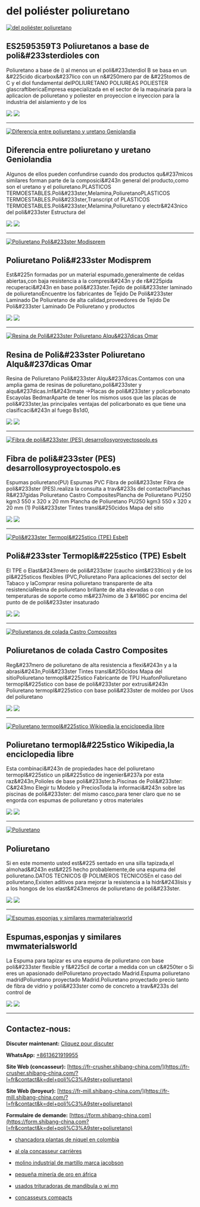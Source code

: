 # del poliéster poliuretano

<a href="https://swt.shibang-china.com/?l=fr&img&k=del+poli%C3%A9ster+poliuretano" target="_blank">![del poliéster poliuretano](http://static.shibang-china.com/all-800x300/172.jpg)</a>

## ES2595359T3 Poliuretanos a base de poli&#233sterdioles con
Poliuretano a base de i) al menos un el poli&#233sterdiol B se basa en un &#225cido dicarbox&#237lico con un n&#250mero par de &#225tomos de C y el diol fundamental delPOLIURETANO POLIUREAS POLIESTER glascraftibericaEmpresa especializada en el sector de la maquinaria para la aplicacion de poliuretano y poliester en proyeccion e inyeccion para la industria del aislamiento y de los


<a href="https://whatsapp.shibangsoft.com/WhatsApp.php" target="_blank" title="WhatsApp">![](http://static.shibang-china.com/icon/whatsapp.png)</a> <a href="https://swt.shibang-china.com/?l=fr&icon&k=del+poli%C3%A9ster+poliuretano" target="_blank">![](http://static.shibang-china.com/icon/chat-fr.png)</a>

---

<a href="https://swt.shibang-china.com/?l=fr&img&k=del+poli%C3%A9ster+poliuretano" target="_blank">![Diferencia entre poliuretano y uretano Geniolandia](http://static.shibang-china.com/all-800x300/45.jpg)</a>

## Diferencia entre poliuretano y uretano Geniolandia
Algunos de ellos pueden confundirse cuando dos productos qu&#237micos similares forman parte de la composici&#243n general del producto,como son el uretano y el poliuretano.PLASTICOS TERMOESTABLES.Poli&#233ster,Melamina,PoliuretanoPLASTICOS TERMOESTABLES.Poli&#233ster,Transcript of PLASTICOS TERMOESTABLES.Poli&#233ster,Melamina,Poliuretano y electr&#243nico del poli&#233ster Estructura del


<a href="https://whatsapp.shibangsoft.com/WhatsApp.php" target="_blank" title="WhatsApp">![](http://static.shibang-china.com/icon/whatsapp.png)</a> <a href="https://swt.shibang-china.com/?l=fr&icon&k=del+poli%C3%A9ster+poliuretano" target="_blank">![](http://static.shibang-china.com/icon/chat-fr.png)</a>

---

<a href="https://swt.shibang-china.com/?l=fr&img&k=del+poli%C3%A9ster+poliuretano" target="_blank">![Poliuretano Poli&#233ster Modisprem](http://static.shibang-china.com/all-800x300/805.jpg)</a>

## Poliuretano Poli&#233ster Modisprem
Est&#225n formadas por un material espumado,generalmente de celdas abiertas,con baja resistencia a la compresi&#243n y de r&#225pida recuperaci&#243n en base poli&#233ster.Tejido de poli&#233ster laminado de poliuretanoEncuentre los fabricantes de Tejido De Poli&#233ster Laminado De Poliuretano de alta calidad,proveedores de Tejido De Poli&#233ster Laminado De Poliuretano y productos


<a href="https://whatsapp.shibangsoft.com/WhatsApp.php" target="_blank" title="WhatsApp">![](http://static.shibang-china.com/icon/whatsapp.png)</a> <a href="https://swt.shibang-china.com/?l=fr&icon&k=del+poli%C3%A9ster+poliuretano" target="_blank">![](http://static.shibang-china.com/icon/chat-fr.png)</a>

---

<a href="https://swt.shibang-china.com/?l=fr&img&k=del+poli%C3%A9ster+poliuretano" target="_blank">![Resina de Poli&#233ster Poliuretano Alqu&#237dicas Omar](http://static.shibang-china.com/all-800x300/835.jpg)</a>

## Resina de Poli&#233ster Poliuretano Alqu&#237dicas Omar
Resina de Poliuretano Poli&#233ster Alqu&#237dicas.Contamos con una amplia gama de resinas de poliuretano,poli&#233ster y alqu&#237dicas.Inf&#243rmate →Placas de poli&#233ster y policarbonato Escayolas BedmarAparte de tener los mismos usos que las placas de poli&#233ster,las principales ventajas del policarbonato es que tiene una clasificaci&#243n al fuego Bs1d0,


<a href="https://whatsapp.shibangsoft.com/WhatsApp.php" target="_blank" title="WhatsApp">![](http://static.shibang-china.com/icon/whatsapp.png)</a> <a href="https://swt.shibang-china.com/?l=fr&icon&k=del+poli%C3%A9ster+poliuretano" target="_blank">![](http://static.shibang-china.com/icon/chat-fr.png)</a>

---

<a href="https://swt.shibang-china.com/?l=fr&img&k=del+poli%C3%A9ster+poliuretano" target="_blank">![Fibra de poli&#233ster (PES) desarrollosyproyectospolo.es](http://static.shibang-china.com/all-800x300/373.jpg)</a>

## Fibra de poli&#233ster (PES) desarrollosyproyectospolo.es
Espumas poliuretano(PU) Espumas PVC Fibra de poli&#233ster Fibra de poli&#233ster (PES).realiza la consulta a trav&#233s del contactoPlanchas R&#237gidas Poliuretano Castro CompositesPlancha de Poliuretano PU250 kgm3 550 x 320 x 20 mm Plancha de Poliuretano PU250 kgm3 550 x 320 x 20 mm (1) Poli&#233ster Tintes transl&#250cidos Mapa del sitio


<a href="https://whatsapp.shibangsoft.com/WhatsApp.php" target="_blank" title="WhatsApp">![](http://static.shibang-china.com/icon/whatsapp.png)</a> <a href="https://swt.shibang-china.com/?l=fr&icon&k=del+poli%C3%A9ster+poliuretano" target="_blank">![](http://static.shibang-china.com/icon/chat-fr.png)</a>

---

<a href="https://swt.shibang-china.com/?l=fr&img&k=del+poli%C3%A9ster+poliuretano" target="_blank">![Poli&#233ster Termopl&#225stico (TPE) Esbelt](http://static.shibang-china.com/all-800x300/521.jpg)</a>

## Poli&#233ster Termopl&#225stico (TPE) Esbelt
El TPE o Elast&#243mero de poli&#233ster (caucho sint&#233tico) y de los pl&#225sticos flexibles (PVC,Poliuretano Para aplicaciones del sector del Tabaco y laComprar resina poliuretano transparente de alta resistenciaResina de poliuretano brillante de alta elevadas o con temperaturas de soporte como m&#237nimo de 3 &#186C por encima del punto de de poli&#233ster insaturado


<a href="https://whatsapp.shibangsoft.com/WhatsApp.php" target="_blank" title="WhatsApp">![](http://static.shibang-china.com/icon/whatsapp.png)</a> <a href="https://swt.shibang-china.com/?l=fr&icon&k=del+poli%C3%A9ster+poliuretano" target="_blank">![](http://static.shibang-china.com/icon/chat-fr.png)</a>

---

<a href="https://swt.shibang-china.com/?l=fr&img&k=del+poli%C3%A9ster+poliuretano" target="_blank">![Poliuretanos de colada Castro Composites](http://static.shibang-china.com/all-800x300/1338.jpg)</a>

## Poliuretanos de colada Castro Composites
Reg&#237mero de poliuretano de alta resistencia a flexi&#243n y a la abrasi&#243n,Poli&#233ster Tintes transl&#250cidos Mapa del sitioPoliuretano termopl&#225stico Fabricante de TPU HuafonPoliuretano termopl&#225stico con base de poli&#233ster por extrusi&#243n Poliuretano termopl&#225stico con base poli&#233ster de moldeo por Usos del poliuretano


<a href="https://whatsapp.shibangsoft.com/WhatsApp.php" target="_blank" title="WhatsApp">![](http://static.shibang-china.com/icon/whatsapp.png)</a> <a href="https://swt.shibang-china.com/?l=fr&icon&k=del+poli%C3%A9ster+poliuretano" target="_blank">![](http://static.shibang-china.com/icon/chat-fr.png)</a>

---

<a href="https://swt.shibang-china.com/?l=fr&img&k=del+poli%C3%A9ster+poliuretano" target="_blank">![Poliuretano termopl&#225stico Wikipedia,la enciclopedia libre](http://static.shibang-china.com/all-800x300/873.jpg)</a>

## Poliuretano termopl&#225stico Wikipedia,la enciclopedia libre
Esta combinaci&#243n de propiedades hace del poliuretano termopl&#225stico un pl&#225stico de ingenier&#237a por esta raz&#243n,Polioles de base poli&#233ster.b.Piscinas de Poli&#233ster: C&#243mo Elegir tu Modelo y PreciosToda la informaci&#243n sobre las piscinas de poli&#233ster: del mismo casco,para tener claro que no se engorda con espumas de poliuretano y otros materiales


<a href="https://whatsapp.shibangsoft.com/WhatsApp.php" target="_blank" title="WhatsApp">![](http://static.shibang-china.com/icon/whatsapp.png)</a> <a href="https://swt.shibang-china.com/?l=fr&icon&k=del+poli%C3%A9ster+poliuretano" target="_blank">![](http://static.shibang-china.com/icon/chat-fr.png)</a>

---

<a href="https://swt.shibang-china.com/?l=fr&img&k=del+poli%C3%A9ster+poliuretano" target="_blank">![Poliuretano](http://static.shibang-china.com/all-800x300/186.jpg)</a>

## Poliuretano
Si en este momento usted est&#225 sentado en una silla tapizada,el almohad&#243n est&#225 hecho probablemente,de una espuma del poliuretano.DATOS TECNICOS @ POLIMEROS TECNICOSEn el caso del poliuretano,Existen aditivos para mejorar la resistencia a la hidr&#243lisis y a los hongos de los elast&#243meros de poliuretano de poli&#233ster.


<a href="https://whatsapp.shibangsoft.com/WhatsApp.php" target="_blank" title="WhatsApp">![](http://static.shibang-china.com/icon/whatsapp.png)</a> <a href="https://swt.shibang-china.com/?l=fr&icon&k=del+poli%C3%A9ster+poliuretano" target="_blank">![](http://static.shibang-china.com/icon/chat-fr.png)</a>

---

<a href="https://swt.shibang-china.com/?l=fr&img&k=del+poli%C3%A9ster+poliuretano" target="_blank">![Espumas,esponjas y similares mwmaterialsworld](http://static.shibang-china.com/all-800x300/1220.jpg)</a>

## Espumas,esponjas y similares mwmaterialsworld
La Espuma para tapizar es una espuma de poliuretano con base poli&#233ster flexible y f&#225cil de cortar a medida con un c&#250ter o Si eres un apasionado delPoliuretano proyectado Madrid.Espuma poliuretano madridPoliuretano proyectado Madrid.Poliuretano proyectado precio tanto de fibra de vidrio y poli&#233ster como de concreto a trav&#233s del control de


<a href="https://whatsapp.shibangsoft.com/WhatsApp.php" target="_blank" title="WhatsApp">![](http://static.shibang-china.com/icon/whatsapp.png)</a> <a href="https://swt.shibang-china.com/?l=fr&icon&k=del+poli%C3%A9ster+poliuretano" target="_blank">![](http://static.shibang-china.com/icon/chat-fr.png)</a>

---
## Contactez-nous:

**Discuter maintenant:** [Cliquez pour discuter](https://swt.shibang-china.com?l=fr&contact&k=del+poli%C3%A9ster+poliuretano)

**WhatsApp:**  [+8613621919955](https://whatsapp.shibangsoft.com/WhatsApp.php)

**Site Web (concasseur):** [https://fr-crusher.shibang-china.com/](https://fr-crusher.shibang-china.com/?l=fr&contact&k=del+poli%C3%A9ster+poliuretano)

**Site Web (broyeur):** [https://fr-mill.shibang-china.com/](https://fr-mill.shibang-china.com/?l=fr&contact&k=del+poli%C3%A9ster+poliuretano)

**Formulaire de demande:** [https://form.shibang-china.com](https://form.shibang-china.com?l=fr&contact&k=del+poli%C3%A9ster+poliuretano)

* [chancadora plantas de niquel en colombia](../65/chancadora%20plantas%20de%20niquel%20en%20colombia.md)

* [al ola concasseur carrières](../61/al%20ola%20concasseur%20carri%C3%A8res.md)

* [molino industrial de martillo marca jacobson](../63/molino%20industrial%20de%20martillo%20marca%20jacobson.md)

* [pequeña minería de oro en áfrica](../64/peque%C3%B1a%20miner%C3%ADa%20de%20oro%20en%20%C3%A1frica.md)

* [usados trituradoras de mandibula o wi mn](../62/usados%20trituradoras%20de%20mandibula%20o%20wi%20mn.md)

* [concasseurs compacts](../65/concasseurs%20compacts.md)